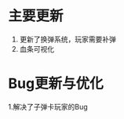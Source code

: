 <!--
 * @Author: GitTianxun163 tianxunwx@163.com
 * @Date: 2022-10-16 15:04:14
 * @LastEditors: GitTianxun163 tianxunwx@163.com
 * @LastEditTime: 2022-10-16 15:07:04
 * @FilePath: \FriendWar\UpdateLogs\Inside-1100.md
 * @Description: 这是默认设置,请设置`customMade`, 打开koroFileHeader查看配置 进行设置: https://github.com/OBKoro1/koro1FileHeader/wiki/%E9%85%8D%E7%BD%AE
-->
# 主要更新
1. 更新了换弹系统，玩家需要补弹<br>
2. 血条可视化<br>

# Bug更新与优化
1.解决了子弹卡玩家的Bug<br>